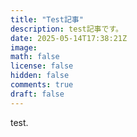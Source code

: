 ```yaml
---
title: "Test記事"
description: test記事です。
date: 2025-05-14T17:38:21Z
image: 
math: false
license: false
hidden: false
comments: true
draft: false
---
```


test.
